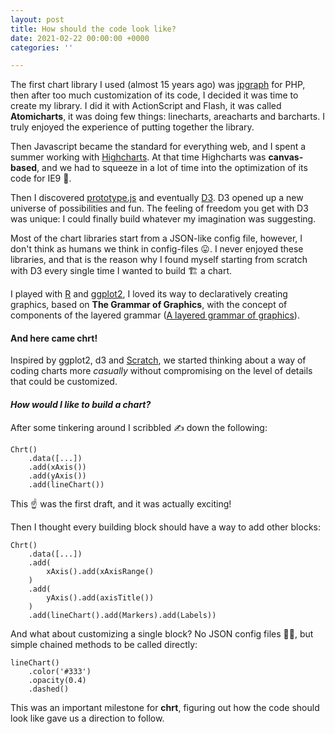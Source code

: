 ```yaml
---
layout: post
title: How should the code look like?
date: 2021-02-22 00:00:00 +0000
categories: ''

---
```

The first chart library I used (almost 15 years ago) was [jpgraph](https://jpgraph.net/) for PHP, then after too much customization of its code, I decided it was time to create my library. I did it with ActionScript and Flash, it was called **Atomicharts**, it was doing few things: linecharts, areacharts and barcharts. I truly enjoyed the experience of putting together the library.

Then Javascript became the standard for everything web, and I spent a summer working with [Highcharts](https://www.highcharts.com/). At that time Highcharts was **canvas-based**, and we had to squeeze in a lot of time into the optimization of its code for IE9 🥶.

Then I discovered [prototype.js](http://prototypejs.org/) and eventually [D3](https://d3js.org/). D3 opened up a new universe of possibilities and fun. The feeling of freedom you get with D3 was unique: I could finally build whatever my imagination was suggesting.

Most of the chart libraries start from a JSON-like config file, however, I don't think as humans we think in config-files 😛. I never enjoyed these libraries, and that is the reason why I found myself starting from scratch with D3 every single time I wanted to build 🏗️ a chart.

I played with [R](https://www.r-project.org/) and [ggplot2](https://ggplot2.tidyverse.org/), I loved its way to declaratively creating graphics, based on **The Grammar of Graphics**, with the concept of components of the layered grammar ([A layered grammar of graphics](http://vita.had.co.nz/papers/layered-grammar.html)).

#### And here came **chrt**!

Inspired by ggplot2, d3 and [Scratch](https://scratch.mit.edu/), we started thinking about a way of coding charts more _casually_ without compromising on the level of details that could be customized.

#### _How would I like to build a chart?_

After some tinkering around I scribbled ✍️ down the following:

    Chrt()
        .data([...])
        .add(xAxis())
        .add(yAxis())
        .add(lineChart())

This ☝️ was the first draft, and it was actually exciting!

Then I thought every building block should have a way to add other blocks:

    Chrt()
        .data([...])
        .add(
            xAxis().add(xAxisRange()
        )
        .add(
            yAxis().add(axisTitle())
        )
        .add(lineChart().add(Markers).add(Labels))

And what about customizing a single block? No JSON config files 🙅‍♀️, but simple chained methods to be called directly:

    lineChart()
        .color('#333')
        .opacity(0.4)
        .dashed()

This was an important milestone for **chrt**, figuring out how the code should look like gave us a direction to follow.